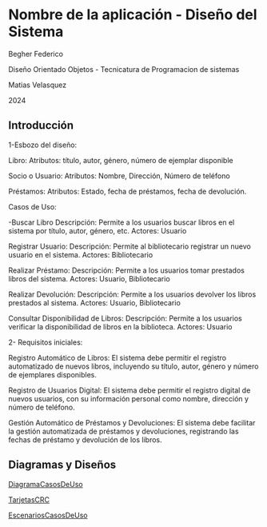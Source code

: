 # Nombre de la aplicación - Diseño del Sistema
Begher Federico

Diseño Orientado Objetos - Tecnicatura de Programacion de sistemas

Matias Velasquez

2024

## Introducción

1-Esbozo del diseño: 
 
Libro: 
Atributos: título, autor, género, número de ejemplar disponible 
 
Socio o Usuario: 
Atributos: Nombre, Dirección, Número de teléfono  
 
Préstamos: 
Atributos: Estado, fecha de préstamos, fecha de devolución. 
 
Casos de Uso:

-Buscar Libro 
Descripción: Permite a los usuarios buscar libros en el sistema por título, autor, género, etc. 
Actores: Usuario 
 
Registrar Usuario: 
Descripción: Permite al bibliotecario registrar un nuevo usuario en el sistema. 
Actores: Bibliotecario 
 
Realizar Préstamo: 
Descripción: Permite a los usuarios tomar prestados libros del sistema. 
Actores: Usuario, Bibliotecario 
 
Realizar Devolución: 
Descripción: Permite a los usuarios devolver los libros prestados al sistema. 
Actores: Usuario, Bibliotecario 
 
Consultar Disponibilidad de Libros: 
Descripción: Permite a los usuarios verificar la disponibilidad de libros en la biblioteca. 
Actores: Usuario 

 2- Requisitos iniciales: 

Registro Automático de Libros: 
El sistema debe permitir el registro automatizado de nuevos libros, incluyendo su título, autor, género y número de ejemplares disponibles. 

Registro de Usuarios Digital: 
El sistema debe permitir el registro digital de nuevos usuarios, con su información personal como nombre, dirección y número de teléfono. 

Gestión Automático de Préstamos y Devoluciones: 
El sistema debe facilitar la gestión automatizada de préstamos y devoluciones, registrando las fechas de préstamo y devolución de los libros. 





## Diagramas y Diseños

[DiagramaCasosDeUso](https://app.diagrams.net/#G10-LK4zc53QJe0FoZ2SgJMnDzxnEb0kw9#%7B%22pageId%22%3A%22GYp26N57ceZuKNrQMWUF%22%7D)

[TarjetasCRC](https://app.diagrams.net/#G1caI3-QqCJ9-YedmQZCqNLs8pFX1Tea9_#%7B%22pageId%22%3A%22gNZdTqPgd1IVgwbAj1xb%22%7D)

[EscenariosCasosDeUso](https://docs.google.com/spreadsheets/d/1DIVOxkMBt0ysLOvnVTGMsxJzH4owfSdzJIvrOIagWw0/edit#gid=0)
